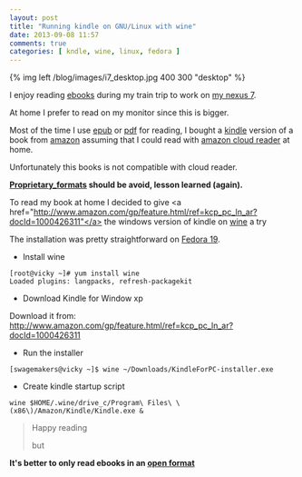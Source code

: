 ```yaml
---
layout: post
title: "Running kindle on GNU/Linux with wine"
date: 2013-09-08 11:57
comments: true
categories: [ kndle, wine, linux, fedora ] 
---
```


{% img left /blog/images/i7_desktop.jpg 400 300 "desktop" %} 

I enjoy reading <a href="http://en.wikipedia.org/wiki/E-book">ebooks</a> during my train trip to work on <a href="http://en.wikipedia.org/wiki/Nexus_7_(2012_version)">my nexus 7</a>.

At home I prefer to read on my monitor since this is bigger.

Most of the time I use <a href="http://en.wikipedia.org/wiki/EPUB">epub</a> or <a href="http://en.wikipedia.org/wiki/Pdf">pdf</a> for reading, I bought a <a href="https://kindle.amazon.com/">kindle</a> version of a book from <a href="http://www.amazon.com">amazon</a> assuming that I could read with <a href="https://read.amazon.com/">amazon cloud reader</a> at home.

Unfortunately this books is not compatible with cloud reader. 

<strong>
<a href="http://en.wikipedia.org/wiki/Proprietary_format">Proprietary_formats</a> should be avoid, lesson learned (again). 
</strong>

To read my book at home I decided to give <a href="http://www.amazon.com/gp/feature.html/ref=kcp_pc_ln_ar?docId=1000426311"</a> the windows version of kindle</a> on <a href="http://www.winehq.org/">wine</a> a try

The installation was pretty straightforward on <a href="http://fedoraproject.org/">Fedora 19</a>.


* Install wine

```
[root@vicky ~]# yum install wine
Loaded plugins: langpacks, refresh-packagekit

```

* Download Kindle for Window xp

Download it from: <a href="http://www.amazon.com/gp/feature.html/ref=kcp_pc_ln_ar?docId=1000426311">http://www.amazon.com/gp/feature.html/ref=kcp_pc_ln_ar?docId=1000426311</a>


* Run the installer

```
[swagemakers@vicky ~]$ wine ~/Downloads/KindleForPC-installer.exe 
```

* Create kindle startup script 

```
wine $HOME/.wine/drive_c/Program\ Files\ \(x86\)/Amazon/Kindle/Kindle.exe &
```

>
> Happy reading
>
> but

<strong>
It's better to only read ebooks in an <a href="http://en.wikipedia.org/wiki/Open_format">open format</a>
</strong>
